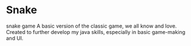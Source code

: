 # Snake
snake game
A basic version of the classic game, we all know and love. Created to further develop my java skills, especially in basic game-making and UI.
